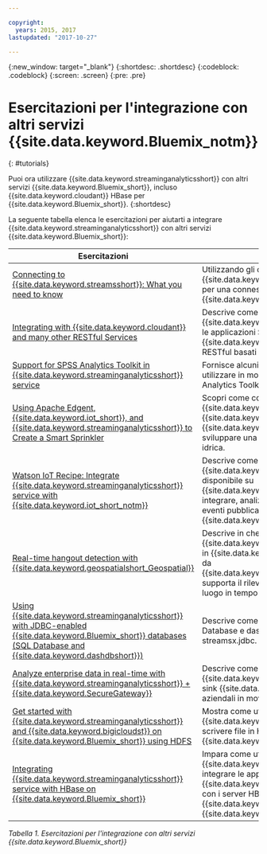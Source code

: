```yaml
---

copyright:
  years: 2015, 2017
lastupdated: "2017-10-27"

---
```


<!-- Attribute definitions -->
{:new_window: target="_blank"}
{:shortdesc: .shortdesc}
{:codeblock: .codeblock}
{:screen: .screen}
{:pre: .pre}

# Esercitazioni per l'integrazione con altri servizi {{site.data.keyword.Bluemix_notm}}
{: #tutorials}


Puoi ora utilizzare {{site.data.keyword.streaminganalyticsshort}} con altri servizi {{site.data.keyword.Bluemix_short}}, incluso {{site.data.keyword.cloudant}} HBase per {{site.data.keyword.Bluemix_short}}.
{:shortdesc}

La seguente tabella elenca le esercitazioni per aiutarti a integrare {{site.data.keyword.streaminganalyticsshort}} con altri servizi {{site.data.keyword.Bluemix_short}}:


| Esercitazioni | Descrizione   |
|----------|--------|
| [Connecting to {{site.data.keyword.streamsshort}}: What you need to know](https://ibm.co/2iDHfFt) | Utilizzando gli operatori {{site.data.keyword.streamsshort}} in ascolto per una connessione in {{site.data.keyword.streaminganalyticsshort}}  |
| [Integrating with {{site.data.keyword.cloudant}} and many other RESTful Services](https://developer.ibm.com/streamsdev/docs/integrating-with-cloudant-and-many-other-restful-services/) | Descrive come utilizzare gli adattatori HTTP {{site.data.keyword.streamsshort}} per integrare le applicazioni SPL a {{site.data.keyword.cloudant}} e altri servizi RESTful basati sul web. |
| [Support for SPSS Analytics Toolkit in {{site.data.keyword.streaminganalyticsshort}} service](https://developer.ibm.com/streamsdev/docs/spss-in-bluemix-streaming-analytics-service/) | Fornisce alcuni suggerimenti necessari per utilizzare in modo efficace gli operatori SPSS Analytics Toolkit nell'ambiente cloud. |
| [Using Apache Edgent, {{site.data.keyword.iot_short}}, and {{site.data.keyword.streaminganalyticsshort}} to Create a Smart Sprinkler](https://developer.ibm.com/bluemix/2016/06/01/better-analytics-with-apache-quarks/)| Scopri come combinare Apache Edgent, {{site.data.keyword.streaminganalyticsshort}}, {{site.data.keyword.iot_short}} e altri servizi {{site.data.keyword.Bluemix_short}} per sviluppare una soluzione di conservazione idrica. |
| [Watson IoT Recipe: Integrate {{site.data.keyword.streaminganalyticsshort}} service with {{site.data.keyword.iot_short_notm}}](https://developer.ibm.com/recipes/tutorials/integrate-ibm-streaming-analytics-service-with-watson-iot-platform/)| Descrive come utilizzare il servizio {{site.data.keyword.streaminganalyticsshort}}, disponibile su {{site.data.keyword.Bluemix_short}}, per integrare, analizzare e correlare rapidamente gli eventi pubblicati dai dispositivi IoT su {{site.data.keyword.iot_short_notm}}.|
| [Real-time hangout detection with {{site.data.keyword.geospatialshort_Geospatial}}](https://developer.ibm.com/bluemix/2016/05/27/real-time-hangout-detection/)	| Descrive in che modo il servizio {{site.data.keyword.geospatialshort_Geospatial}} in {{site.data.keyword.Bluemix_short}} (fornito da {{site.data.keyword.streaminganalyticsshort}}) supporta il rilevamento della permanenza in un luogo in tempo reale.|
| [Using {{site.data.keyword.streaminganalyticsshort}} with JDBC-enabled {{site.data.keyword.Bluemix_short}} databases (SQL Database and {{site.data.keyword.dashdbshort}})](https://developer.ibm.com/bluemix/2016/01/26/streaming-analytics-with-jdbc-enabled-databases/)	| Descrive come eseguire l'integrazione con SQL Database e dashDB utilizzando il toolkit streamsx.jdbc.	|
| [Analyze enterprise data in real-time with {{site.data.keyword.streaminganalyticsshort}} + {{site.data.keyword.SecureGateway}}](https://developer.ibm.com/bluemix/2016/02/17/analyze-enterprise-data-with-streaming-analytics-secure-gateway/) | Descrive come connettere un tunnel {{site.data.keyword.SecureGateway}} a origini e sink {{site.data.keyword.streamsshort}} a dati aziendali in movimento.	|
| [Get started with {{site.data.keyword.streaminganalyticsshort}} and {{site.data.keyword.bigicloudst}} on {{site.data.keyword.Bluemix_short}} using HDFS](https://developer.ibm.com/bluemix/2016/02/26/streaming-analytics-and-biginsights-using-hdfs/)	| Mostra come utilizzare gli operatori {{site.data.keyword.streamsshort}} per leggere e scrivere file in HDFS su {{site.data.keyword.Bluemix_short}}.	|
| [Integrating {{site.data.keyword.streaminganalyticsshort}} service with HBase on {{site.data.keyword.Bluemix_short}}](https://developer.ibm.com/streamsdev/docs/integrating-streams-biginsights-hbase-service-bluemix/)| Impara come utilizzare il toolkit HBase per {{site.data.keyword.Bluemix_short}} per integrare le applicazioni {{site.data.keyword.streaminganalyticsshort}} con i server HBase nel {{site.data.keyword.bigicloudst}} in {{site.data.keyword.Bluemix_short}}.	|

*Tabella 1. Esercitazioni per l'integrazione con altri servizi {{site.data.keyword.Bluemix_short}}*
